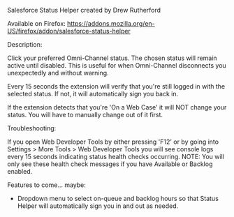 Salesforce Status Helper created by Drew Rutherford

Available on Firefox: https://addons.mozilla.org/en-US/firefox/addon/salesforce-status-helper

Description:

Click your preferred Omni-Channel status. The chosen status will remain active until disabled. This is useful for when Omni-Channel disconnects you unexpectedly and without warning.

Every 15 seconds the extension will verify that you're still logged in with the selected status. If not, it will automatically sign you back in.

If the extension detects that you're 'On a Web Case' it will NOT change your status. You will have to manually change out of it first.

Troubleshooting:

If you open Web Developer Tools by either pressing 'F12' or by going into Settings > More Tools > Web Developer Tools you will see console logs every 15 seconds indicating status health checks occurring.
NOTE: You will only see these health check messages if you have Available or Backlog enabled.

Features to come... maybe:

- Dropdown menu to select on-queue and backlog hours so that Status Helper will automatically sign you in and out as needed.
